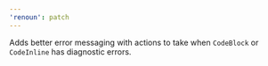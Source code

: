 ```yaml
---
'renoun': patch
---
```


Adds better error messaging with actions to take when `CodeBlock` or `CodeInline` has diagnostic errors.
